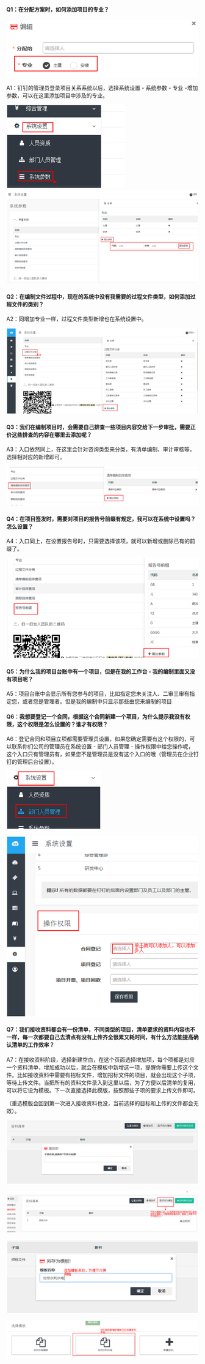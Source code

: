 #### Q1：在分配方案时，如何添加项目的专业？

![](/assets/1.png)

A1：钉钉的管理员登录项目关系系统以后，选择系统设置 - 系统参数 - 专业 -增加参数，可以在这里添加项目中涉及的专业。

![](/assets/2.png)![](/assets/3.png)

#### Q2：在编制文件过程中，现在的系统中没有我需要的过程文件类型，如何添加过程文件的类别？

A2：同增加专业一样，过程文件类型新增也在系统设置中。

![](/assets/4.png)

#### Q3：我们在编制项目时，会需要自己排查一些项目内容交给下一步审批，需要正价这些排查的内容在哪里去添加呢？

A3：入口依然同上，在这里会针对咨询类型来分类，有清单编制、审计审核等，选择相对应的新增即可。

![](/assets/5.png)

#### Q4：在项目签发时，需要对项目的报告号前缀有规定，我可以在系统中设置吗？怎么设置？

A4：入口同上，在设置报告号时，只需要选择该项，就可以新增或删除已有的前缀了。

![](/assets/6.png)

#### Q5：为什么我的项目台账中有一个项目，但是在我的工作台 - 我的编制里面又没有项目呢？

A5：项目台账中会显示所有您参与的项目，比如指定您未关注人、二审三审有指定您，或者您是管理者。但是我的编制中只显示那些由您来编制的项目

#### Q6：我想要登记一个合同，根据这个合同新建一个项目，为什么提示我没有权限，这个权限是怎么设置的？谁才有权限？

A6：登记合同和项目立项都需要管理员设置，如果您确定需要有这个权限的，可以联系你们公司的管理员在系统设置 -  部门人员管理 - 操作权限中给您操作呢，这个入口只有管理员有，如果您不是管理员是没有这个入口的哦（管理员在企业钉钉的管理后台设置）。

![](/assets/7.png)

![](/assets/8.png)

#### Q7：我们接收资料都会有一份清单，不同类型的项目，清单要求的资料内容也不一样，每一次都要自己去清点有没有上传齐全很累又耗时间，有什么方法能提高确认清单的工作效率？

A7：在接收资料阶段，选择新建空白，在这个页面选择增加项，每个项都是对应一个资料清单，增加成功以后，就会在模板中新增这一项，提醒你需要上传这个文件。比如接收资料中需要有招标文件，增加招标文件的项目，就会出现这个子项，等待上传文件。当把所有的资料文件录入到这里以后，为了方便以后清单的复用，可以将它设为模板。下一次直接选择此模版，按照那些子项的要求上传文件即可。

（重选模版会回到第一次进入接收资料也没，当前选择的目标和上传的文件都会无效）。

![](/assets/9.png)

![](/assets/10.png)

![](/assets/11.png)

![](/assets/12.png)



